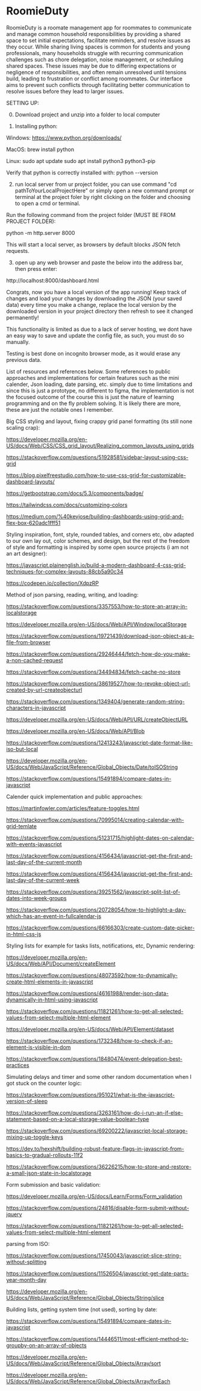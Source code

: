 # RoomieDuty

RoomieDuty is a roomate management app for roommates to communicate and manage common household responsibilities by providing a shared space to set initial expectations, facilitate reminders, and resolve issues as they occur. While sharing living spaces is common for students and young professionals, many households struggle with recurring communication challenges such as chore delegation, noise management, or scheduling shared spaces. These issues may be due to differing expectations or negligence of responsibilities, and often remain unresolved until tensions build, leading to frustration or conflict among roommates. Our interface aims to prevent such conflicts through facilitating better communication to resolve issues before they lead to larger issues.

SETTING UP:

0) Download project and unzip into a folder to local computer

1) Installing python:

Windows: https://www.python.org/downloads/

MacOS: brew install python

Linux:
sudo apt update
sudo apt install python3 python3-pip

Verify that python is correctly installed with: python --version

2) run local server from ur project folder, you can use command "cd pathToYourLocalProjectHere" or simply open a new command prompt or terminal at the project foler by right clicking on the folder and choosing to open a cmd or terminal.

Run the following command from the project folder (MUST BE FROM PROJECT FOLDER):

python -m http.server 8000

This will start a local server, as browsers by default blocks JSON fetch requests.

3) open up any web browser and paste the below into the address bar, then press enter:

http://localhost:8000/dashboard.html

Congrats, now you have a local version of the app running!
Keep track of changes and load your changes by downloading the JSON (your saved data) every time you make a change, replace the local version by the downloaded version in your project directory then refresh to see it changed permanently!

This functionality is limited as due to a lack of server hosting, we dont have an easy way to save and update the config file, as such, you must do so manually.

Testing is best done on incognito browser mode, as it would erase any previous data.

List of resources and references below. Some references to public approaches and implementations for certain features such as the mini calender, Json loading, date parsing, etc. simply due to time limitations and since this is just a prototype, no different to figma, the implementation is not the focused outcome of the course this is just the nature of learning programming and on the fly problem solving. It is likely there are more, these are just the notable ones I remember.

Big CSS styling and layout, fixing crappy grid panel formatting (its still none scaling crap):

https://developer.mozilla.org/en-US/docs/Web/CSS/CSS_grid_layout/Realizing_common_layouts_using_grids
 

https://stackoverflow.com/questions/51928581/sidebar-layout-using-css-grid

https://blog.pixelfreestudio.com/how-to-use-css-grid-for-customizable-dashboard-layouts/

https://getbootstrap.com/docs/5.3/components/badge/

https://tailwindcss.com/docs/customizing-colors

https://medium.com/%40kevjose/building-dashboards-using-grid-and-flex-box-620adc1fff51

Styling inspiration, font, style, rounded tables, and corners etc, obv adapted to our own lay out, color schemes, and design, but the rest of the freedom of style and formatting is inspired by some open source projects (i am not an art designer):

https://javascript.plainenglish.io/build-a-modern-dashboard-4-css-grid-techniques-for-complex-layouts-88cb5a90c34


https://codepen.io/collection/XdpzRP

Method of json parsing, reading, writing, and loading:

https://stackoverflow.com/questions/3357553/how-to-store-an-array-in-localstorage

https://developer.mozilla.org/en-US/docs/Web/API/Window/localStorage

https://stackoverflow.com/questions/19721439/download-json-object-as-a-file-from-browser

https://stackoverflow.com/questions/29246444/fetch-how-do-you-make-a-non-cached-request

https://stackoverflow.com/questions/34494834/fetch-cache-no-store

https://stackoverflow.com/questions/38619527/how-to-revoke-object-url-created-by-url-createobjecturl

https://stackoverflow.com/questions/1349404/generate-random-string-characters-in-javascript

https://developer.mozilla.org/en-US/docs/Web/API/URL/createObjectURL

https://developer.mozilla.org/en-US/docs/Web/API/Blob

https://stackoverflow.com/questions/12413243/javascript-date-format-like-iso-but-local

https://developer.mozilla.org/en-US/docs/Web/JavaScript/Reference/Global_Objects/Date/toISOString

https://stackoverflow.com/questions/15491894/compare-dates-in-javascript

Calender quick implementation and public approaches:

https://martinfowler.com/articles/feature-toggles.html

https://stackoverflow.com/questions/70995014/creating-calendar-with-grid-temlate

https://stackoverflow.com/questions/51231715/highlight-dates-on-calendar-with-events-javascript

https://stackoverflow.com/questions/4156434/javascript-get-the-first-and-last-day-of-the-current-month

https://stackoverflow.com/questions/4156434/javascript-get-the-first-and-last-day-of-the-current-week

https://stackoverflow.com/questions/39251562/javascript-split-list-of-dates-into-week-groups

https://stackoverflow.com/questions/20728054/how-to-highlight-a-day-which-has-an-event-in-fullcalendar-js

https://stackoverflow.com/questions/66166303/create-custom-date-picker-in-html-css-js

Styling lists for example for tasks lists, notifications, etc, Dynamic rendering:

https://developer.mozilla.org/en-US/docs/Web/API/Document/createElement

https://stackoverflow.com/questions/48073592/how-to-dynamically-create-html-elements-in-javascript

https://stackoverflow.com/questions/46161988/render-json-data-dynamically-in-html-using-javascript

https://stackoverflow.com/questions/11821261/how-to-get-all-selected-values-from-select-multiple-html-element

https://developer.mozilla.org/en-US/docs/Web/API/Element/dataset

https://stackoverflow.com/questions/1732348/how-to-check-if-an-element-is-visible-in-dom

https://stackoverflow.com/questions/18480474/event-delegation-best-practices

Simulating delays and timer and some other random documentation when I got stuck on the counter logic:

https://stackoverflow.com/questions/951021/what-is-the-javascript-version-of-sleep

https://stackoverflow.com/questions/3263161/how-do-i-run-an-if-else-statement-based-on-a-local-storage-value-boolean-type

https://stackoverflow.com/questions/69200222/javascript-local-storage-mixing-up-toggle-keys

https://dev.to/hexshift/building-robust-feature-flags-in-javascript-from-basics-to-gradual-rollouts-11f2

https://stackoverflow.com/questions/36226215/how-to-store-and-restore-a-small-json-state-in-localstorage

Form submission and basic validation:

https://developer.mozilla.org/en-US/docs/Learn/Forms/Form_validation

https://stackoverflow.com/questions/24816/disable-form-submit-without-jquery

https://stackoverflow.com/questions/11821261/how-to-get-all-selected-values-from-select-multiple-html-element

parsing from ISO:

https://stackoverflow.com/questions/17450043/javascript-slice-string-without-splitting

https://stackoverflow.com/questions/11526504/javascript-get-date-parts-year-month-day

https://developer.mozilla.org/en-US/docs/Web/JavaScript/Reference/Global_Objects/String/slice

Building lists, getting system time (not used), sorting by date:

https://stackoverflow.com/questions/15491894/compare-dates-in-javascript

https://stackoverflow.com/questions/14446511/most-efficient-method-to-groupby-on-an-array-of-objects

https://developer.mozilla.org/en-US/docs/Web/JavaScript/Reference/Global_Objects/Array/sort

https://developer.mozilla.org/en-US/docs/Web/JavaScript/Reference/Global_Objects/Array/forEach